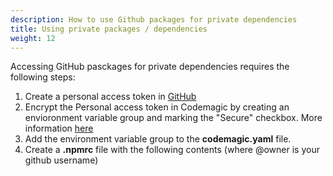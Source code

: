 ```yaml
---
description: How to use Github packages for private dependencies 
title: Using private packages / dependencies
weight: 12
---
```


Accessing GitHub pasckages for private dependencies requires the following steps:

1. Create a personal access token in [GitHub](https://github.com/settings/tokens)
2. Encrypt the Personal access token in Codemagic by creating an envioronment variable group and marking the "Secure" checkbox. More information [here](https://docs.codemagic.io/variables/environment-variable-groups/)
3. Add the environment variable group to the **codemagic.yaml** file.
4. Create a **.npmrc** file with the following contents (where @owner is your github username)